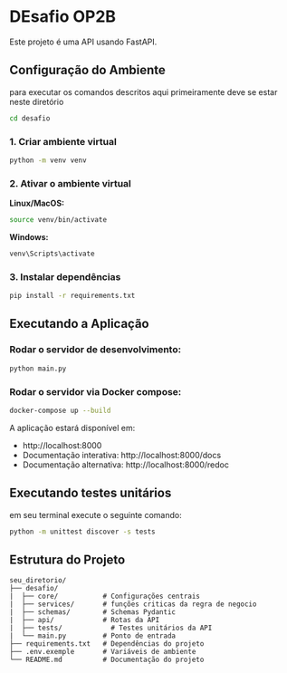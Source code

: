 # DEsafio OP2B

Este projeto é uma API usando FastAPI.

## Configuração do Ambiente
para executar os comandos descritos aqui primeiramente deve se estar neste diretório
```bash
cd desafio
```

### 1. Criar ambiente virtual

```bash
python -m venv venv
```

### 2. Ativar o ambiente virtual

**Linux/MacOS:**
```bash
source venv/bin/activate
```

**Windows:**
```bash
venv\Scripts\activate
```

### 3. Instalar dependências

```bash
pip install -r requirements.txt
```

## Executando a Aplicação

### Rodar o servidor de desenvolvimento:

```bash
python main.py
```

### Rodar o servidor via Docker compose:

```bash
docker-compose up --build
```


A aplicação estará disponível em:
- http://localhost:8000
- Documentação interativa: http://localhost:8000/docs
- Documentação alternativa: http://localhost:8000/redoc


## Executando testes unitários

em seu terminal execute o seguinte comando:


```bash
python -m unittest discover -s tests 
```


## Estrutura do Projeto

```
seu_diretorio/
├── desafio/
|  ├── core/           # Configurações centrais
|  ├── services/       # funções criticas da regra de negocio
|  ├── schemas/        # Schemas Pydantic
|  ├── api/            # Rotas da API
|  ├── tests/            # Testes unitários da API
|  └── main.py         # Ponto de entrada
├── requirements.txt   # Dependências do projeto
├── .env.exemple       # Variáveis de ambiente
└── README.md          # Documentação do projeto
```